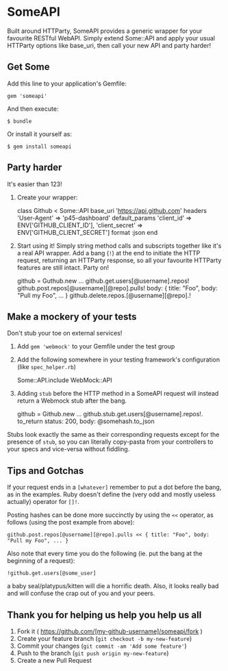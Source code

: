 # SomeAPI

Built around HTTParty, SomeAPI provides a generic wrapper for your favourite RESTful WebAPI. Simply extend Some::API and apply your usual HTTParty options like base_uri, then call your new API and party harder!

## Get Some

Add this line to your application's Gemfile:

    gem 'someapi'

And then execute:

    $ bundle

Or install it yourself as:

    $ gem install someapi

## Party harder

It's easier than 123!

  1. Create your wrapper:

        class Github < Some::API
          base_uri 'https://api.github.com'
          headers 'User-Agent' => 'p45-dashboard'
          default_params 'client_id' => ENV['GITHUB_CLIENT_ID'],
            'client_secret' => ENV['GITHUB_CLIENT_SECRET']
          format :json
        end

  2. Start using it! Simply string method calls and subscripts together like it's a real API wrapper. Add a bang (`!`) at the end to initiate the HTTP request, returning an HTTParty response, so all your favourite HTTParty features are still intact. Party on!

        github = Guthub.new
        ...
        github.get.users[@username].repos!
        github.post.repos[@username][@repo].pulls! body: { title: "Foo", body: "Pull my Foo", ... }
        github.delete.repos.[@username][@repo].!

## Make a mockery of your tests

Don't stub your toe on external services!

  1. Add `gem 'webmock'` to your Gemfile under the test group

  2. Add the following somewhere in your testing framework's configuration (like `spec_helper.rb`)

        Some::API.include WebMock::API

  3. Adding `stub` before the HTTP method in a SomeAPI request will instead return a Webmock stub after the bang.

        github = Github.new
        ...
        github.stub.get.users[@username].repos!.
          to_return status: 200, body: @somehash.to_json

Stubs look exactly the same as their corresponding requests except for the presence of `stub`, so you can literally copy-pasta from your controllers to your specs and vice-versa without fiddling.

## Tips and Gotchas

If your request ends in a `[whatever]` remember to put a dot before the bang, as in the examples. Ruby doesn't define the (very odd and mostly useless actually) operator for `[]!`.

Posting hashes can be done more succinctly by using the `<<` operator, as follows (using the post example from above):

    github.post.repos[@username][@repo].pulls << { title: "Foo", body: "Pull my Foo", ... }

Also note that every time you do the following (ie. put the bang at the beginning of a request):

    !github.get.users[@some_user]

a baby seal/platypus/kitten will die a horrific death. Also, it looks really bad and will confuse the crap out of you and your peers.

## Thank you for helping us help you help us all

1. Fork it ( https://github.com/[my-github-username]/someapi/fork )
2. Create your feature branch (`git checkout -b my-new-feature`)
3. Commit your changes (`git commit -am 'Add some feature'`)
4. Push to the branch (`git push origin my-new-feature`)
5. Create a new Pull Request
